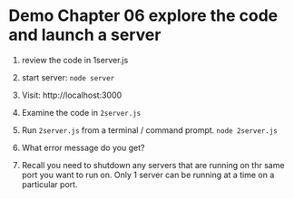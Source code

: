 # Demo Chapter 06 explore the code and launch a server

1. review the code in 1server.js

1. start server:  `node server`

1. Visit: http://localhost:3000

1. Examine the code in `2server.js`

1. Run `2server.js` from a terminal / command prompt.
`node 2server.js`

1. What error message do you get? 

1. Recall you need to shutdown any servers that are running on thr same port you want to run on. Only 1 server can be running at a time on a particular port.



